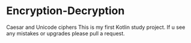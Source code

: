 # Encryption-Decryption
Caesar and Unicode ciphers
This is my first Kotlin study project. If u see any mistakes or upgrades please pull a request.
